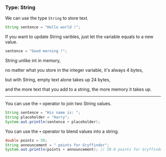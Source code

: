 
### Type: String

We can use the type `String` to store text.

```java
String sentence = "Hello world !";
```

If you want to update String varibles, just let the variable equals to a new value.

```java
sentence = "Good morning !";
```

String unlike int in memory, 

no matter what you store in the integer variable, it's always 4 bytes,

but with String, empty text alone takes up 24 bytes,

and the more text that you add to a string, the more memory it takes up.

---

You can use the `+` operator to join two String values.

```java
String sentence = "His name is: ";
String placeholder = "Harry";
System.out.println(sentence + placeholder);
```

You can use the `+` operator to blend values into a string.

```java
double points = 50;
String announcement = " points for Gryffindor";
System.out.println(points + announcement); // 50.0 points for Gryffindor
```

